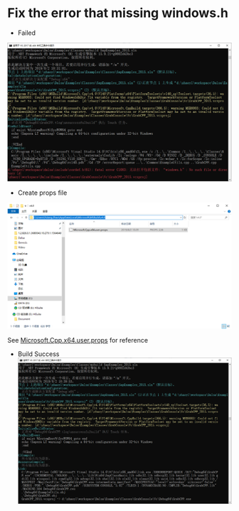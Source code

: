 # Fix the error that missing windows.h

* Failed

![](images/0001.0001.Could_Not_Found_Windows_h.png)

* Create props file

![](images/0001.0002.Create_Microsoft.Cpp.x64.user.props.png)

See [Microsoft.Cpp.x64.user.props](images/Microsoft.Cpp.x64.user.props) for reference

* Build Success
![](images/0001.0003.Build_Success.png)

